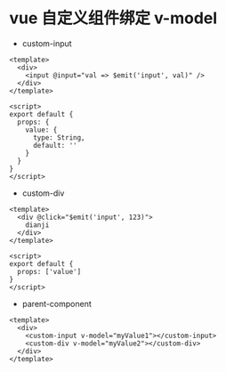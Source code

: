 
# vue 自定义组件绑定 v-model
* custom-input
```
<template>
  <div>
    <input @input="val => $emit('input', val)" />
  </div>
</template>

<script>
export default {
  props: {
    value: {
      type: String,
      default: ''
    }
  }
}
</script>
```

* custom-div
```
<template>
  <div @click="$emit('input', 123)">
    dianji
  </div>
</template>

<script>
export default {
  props: ['value']
}
</script>
```


* parent-component
```
<template>
  <div>
    <custom-input v-model="myValue1"></custom-input>
    <custom-div v-model="myValue2"></custom-div>
  </div>
</template>
```
